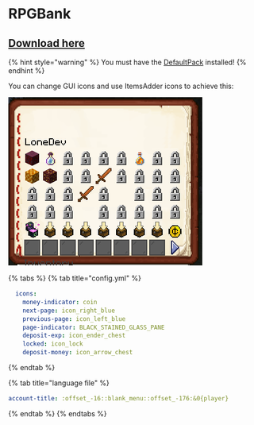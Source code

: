 # RPGBank

## [Download here](https://www.spigotmc.org/resources/%E2%9C%85must-have%E2%9C%85-rpgbank-store-your-items-exp-and-money-using-villagers-npcs-and-custom-gui.29139/)

{% hint style="warning" %}
You must have the [DefaultPack](../../first-install.md#default-pack-optional) installed!
{% endhint %}

You can change GUI icons and use ItemsAdder icons to achieve this:

![](<../../.gitbook/assets/image (13) (1).png>)

{% tabs %}
{% tab title="config.yml" %}
```yaml
  icons:
    money-indicator: coin
    next-page: icon_right_blue
    previous-page: icon_left_blue
    page-indicator: BLACK_STAINED_GLASS_PANE
    deposit-exp: icon_ender_chest
    locked: icon_lock
    deposit-money: icon_arrow_chest
```
{% endtab %}

{% tab title="language file" %}
```yaml
account-title: :offset_-16::blank_menu::offset_-176:&0{player}
```
{% endtab %}
{% endtabs %}

